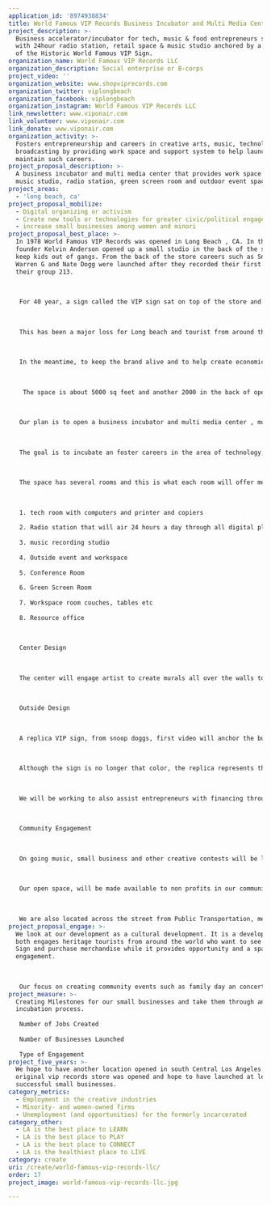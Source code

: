 ```yaml
---
application_id: '8974938834'
title: World Famous VIP Records Business Incubator and Multi Media Center
project_description: >-
  Business accelerator/incubator for tech, music & food entrepreneurs supported
  with 24hour radio station, retail space & music studio anchored by a replica
  of the Historic World Famous VIP Sign.
organization_name: World Famous VIP Records LLC
organization_description: Social enterprise or B-corps
project_video: ''
organization_website: www.shopviprecords.com
organization_twitter: viplongbeach
organization_facebook: viplongbeach
organization_instagram: World Famous VIP Records LLC
link_newsletter: www.viponair.com
link_volunteer: www.viponair.com
link_donate: www.viponair.com
organization_activity: >-
  Fosters entrepreneurship and careers in creative arts, music, technology and
  broadcasting by providing work space and support system to help launch and
  maintain such careers.
project_proposal_description: >-
  A business incubator and multi media center that provides work space tech lab,
  music studio, radio station, green screen room and outdoor event space.
project_areas:
  - 'long beach, ca'
project_proposal_mobilize:
  - Digital organizing or activism
  - Create new tools or technologies for greater civic/political engagement
  - increase small businesses among women and minori
project_proposal_best_place: >-
  In 1978 World Famous VIP Records was opened in Long Beach , CA. In the 90s,
  founder Kelvin Anderson opened up a small studio in the back of the store to
  keep kids out of gangs. From the back of the store careers such as Snoop Dogg,
  Warren G and Nate Dogg were launched after they recorded their first demo for
  their group 213. 
   
   
   
   For 40 year, a sign called the VIP sign sat on top of the store and most recently that sign became a Historic Landmark, making the only one of its kind in the world but the sign has been put in storage until we secure a home to open a museum. 
   
   
   
   This has been a major loss for Long beach and tourist from around the world to came to see the sign. 
   
   
   
   In the meantime, to keep the brand alive and to help create economic opportunities, we have secured a building on long beach blvd. which we currently need assistance in activating 
   
   
   
    The space is about 5000 sq feet and another 2000 in the back of open space. 
   
   
   
   Our plan is to open a business incubator and multi media center , music recording radio station and retail store in the front.
   
   
   
   The goal is to incubate an foster careers in the area of technology, music, non profit sector, broadcasting, writing and provide a 24 hour radio station that will deliver content through all digital platforms and that will be hosted by radio personalities from across la county. 
   
   
   
   The space has several rooms and this is what each room will offer members. 
   
   
   
   1. tech room with computers and printer and copiers
   
   2. Radio station that will air 24 hours a day through all digital platforms
   
   3. music recording studio
   
   4. Outside event and workspace 
   
   5. Conference Room
   
   6. Green Screen Room
   
   7. Workspace room couches, tables etc 
   
   8. Resource office 
   
   
   
   Center Design 
   
   
   
   The center will engage artist to create murals all over the walls to reflect the vip history and we will also work to create digital experiences throughout the center. 
   
   
   
   Outside Design
   
   
   
   A replica VIP sign, from snoop doggs, first video will anchor the building, as seen in the attached image. 
   
   
   
   Although the sign is no longer that color, the replica represents the ara that the young artists got their start in the 90s and gives the center a unique draw. 
   
   
   
   We will be working to also assist entrepreneurs with financing through programs like Kiva and a partnership with the City of Long Beach.
   
   
   
   Community Engagement 
   
   
   
   On going music, small business and other creative contests will be launched from the center to engage the community and to continue to foster engagement. 
   
   
   
   Our open space, will be made available to non profits in our communities for meeting and event space to allow them the ability to collaborate and serve the health and well being of our communities. 
   
   
   
   We are also located across the street from Public Transportation, metro , in a area that is undeserved with resources and small businesses.
project_proposal_engage: >-
  We look at our development as a cultural development. It is a development that
  both engages heritage tourists from around the world who want to see the VIP
  Sign and purchase merchandise while it provides opportunity and a space for
  engagement. 
   
   
   
   Our focus on creating community events such as family day an concerts that will bring our local community together and create space of engagement and empowerment.
project_measure: >-
  Creating Milestones for our small businesses and take them through an 18 month
  incubation process.
   
   Number of Jobs Created
   
   Number of Businesses Launched 
   
   Type of Engagement
project_five_years: >-
  We hope to have another location opened in south Central Los Angeles where the
  original vip records store was opened and hope to have launched at least 100
  successful small businesses.
category_metrics:
  - Employment in the creative industries
  - Minority- and women-owned firms
  - Unemployment (and opportunities) for the formerly incarcerated
category_other:
  - LA is the best place to LEARN
  - LA is the best place to PLAY
  - LA is the best place to CONNECT
  - LA is the healthiest place to LIVE
category: create
uri: /create/world-famous-vip-records-llc/
order: 17
project_image: world-famous-vip-records-llc.jpg

---
```

